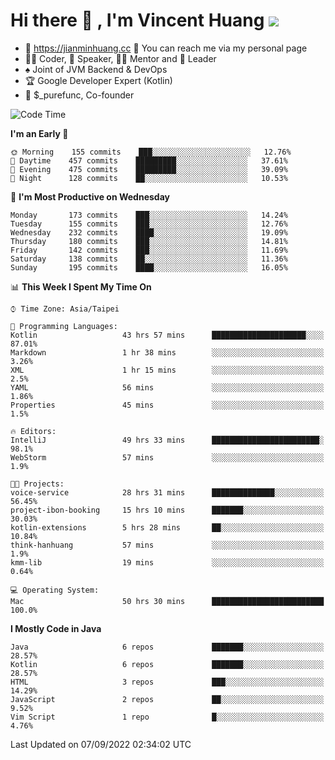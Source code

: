 # Hi there 👋 , I'm Vincent Huang ![](https://komarev.com/ghpvc/?username=Jian-Min-Huang)
- 💎 https://jianminhuang.cc 🙋 You can reach me via my personal page
- 👨‍💻 Coder, 🎤 Speaker, 👨‍🏫 Mentor and 🚀 Leader
- ♠️ Joint of JVM Backend & DevOps
- 🏆 Google Developer Expert (Kotlin)
- 💼 $_purefunc, Co-founder

<!--START_SECTION:waka-->
![Code Time](http://img.shields.io/badge/Code%20Time-884%20hrs%208%20mins-blue)

**I'm an Early 🐤** 

```text
🌞 Morning    155 commits    ███░░░░░░░░░░░░░░░░░░░░░░   12.76% 
🌆 Daytime    457 commits    █████████░░░░░░░░░░░░░░░░   37.61% 
🌃 Evening    475 commits    █████████░░░░░░░░░░░░░░░░   39.09% 
🌙 Night      128 commits    ██░░░░░░░░░░░░░░░░░░░░░░░   10.53%

```
📅 **I'm Most Productive on Wednesday** 

```text
Monday       173 commits    ███░░░░░░░░░░░░░░░░░░░░░░   14.24% 
Tuesday      155 commits    ███░░░░░░░░░░░░░░░░░░░░░░   12.76% 
Wednesday    232 commits    ████░░░░░░░░░░░░░░░░░░░░░   19.09% 
Thursday     180 commits    ███░░░░░░░░░░░░░░░░░░░░░░   14.81% 
Friday       142 commits    ███░░░░░░░░░░░░░░░░░░░░░░   11.69% 
Saturday     138 commits    ██░░░░░░░░░░░░░░░░░░░░░░░   11.36% 
Sunday       195 commits    ████░░░░░░░░░░░░░░░░░░░░░   16.05%

```


📊 **This Week I Spent My Time On** 

```text
⌚︎ Time Zone: Asia/Taipei

💬 Programming Languages: 
Kotlin                   43 hrs 57 mins      █████████████████████░░░░   87.01% 
Markdown                 1 hr 38 mins        ░░░░░░░░░░░░░░░░░░░░░░░░░   3.26% 
XML                      1 hr 15 mins        ░░░░░░░░░░░░░░░░░░░░░░░░░   2.5% 
YAML                     56 mins             ░░░░░░░░░░░░░░░░░░░░░░░░░   1.86% 
Properties               45 mins             ░░░░░░░░░░░░░░░░░░░░░░░░░   1.5%

🔥 Editors: 
IntelliJ                 49 hrs 33 mins      ████████████████████████░   98.1% 
WebStorm                 57 mins             ░░░░░░░░░░░░░░░░░░░░░░░░░   1.9%

🐱‍💻 Projects: 
voice-service            28 hrs 31 mins      ██████████████░░░░░░░░░░░   56.45% 
project-ibon-booking     15 hrs 10 mins      ███████░░░░░░░░░░░░░░░░░░   30.03% 
kotlin-extensions        5 hrs 28 mins       ██░░░░░░░░░░░░░░░░░░░░░░░   10.84% 
think-hanhuang           57 mins             ░░░░░░░░░░░░░░░░░░░░░░░░░   1.9% 
kmm-lib                  19 mins             ░░░░░░░░░░░░░░░░░░░░░░░░░   0.64%

💻 Operating System: 
Mac                      50 hrs 30 mins      █████████████████████████   100.0%

```

**I Mostly Code in Java** 

```text
Java                     6 repos             ███████░░░░░░░░░░░░░░░░░░   28.57% 
Kotlin                   6 repos             ███████░░░░░░░░░░░░░░░░░░   28.57% 
HTML                     3 repos             ███░░░░░░░░░░░░░░░░░░░░░░   14.29% 
JavaScript               2 repos             ██░░░░░░░░░░░░░░░░░░░░░░░   9.52% 
Vim Script               1 repo              █░░░░░░░░░░░░░░░░░░░░░░░░   4.76%

```



 Last Updated on 07/09/2022 02:34:02 UTC
<!--END_SECTION:waka-->
